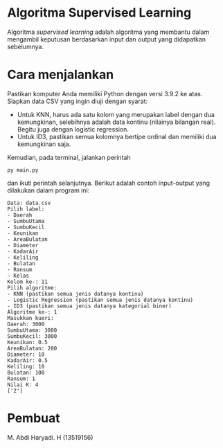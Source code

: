 # Algoritma Supervised Learning
Algoritma *supervised learning* adalah algoritma yang membantu dalam mengambil keputusan berdasarkan input dan output yang didapatkan sebelumnya.

# Cara menjalankan
Pastikan komputer Anda memiliki Python dengan versi 3.9.2 ke atas. Siapkan data CSV yang ingin diuji dengan syarat:
- Untuk KNN, harus ada satu kolom yang merupakan label dengan dua kemungkinan, selebihnya adalah data kontinu (nilainya bilangan real). Begitu juga dengan logistic regression.
- Untuk ID3, pastikan semua kolomnya bertipe ordinal dan memiliki dua kemungkinan saja.

Kemudian, pada terminal, jalankan perintah
```
py main.py
```
dan ikuti perintah selanjutnya. Berikut adalah contoh input-output yang dilakukan dalam program ini:
```
Data: data.csv
Pilih label:
- Daerah
- SumbuUtama
- SumbuKecil
- Keunikan
- AreaBulatan
- Diameter
- KadarAir
- Keliling
- Bulatan
- Ransum
- Kelas
Kolom ke-: 11
Pilih algoritme:
- KNN (pastikan semua jenis datanya kontinu)
- Logistic Regression (pastikan semua jenis datanya kontinu)
- ID3 (pastikan semua jenis datanya kategorial biner)
Algoritme ke-: 1
Masukkan kueri:
Daerah: 3000
SumbuUtama: 3000
SumbuKecil: 3000
Keunikan: 0.5
AreaBulatan: 200
Diameter: 10
KadarAir: 0.5
Keliling: 10
Bulatan: 100
Ransum: 1
Nilai K: 4
['2']
```

# Pembuat
M. Abdi Haryadi. H (13519156)
